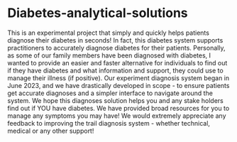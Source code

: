 # Diabetes-analytical-solutions


This is an experimental project that simply and quickly helps patients diagnose their diabetes in seconds! In fact, this diabetes system supports practitioners to accurately diagnose diabetes for their patients. Personally, as some of our family members have been diagnosed with diabetes, I wanted to provide an easier and faster alternative for individuals to find out if they have diabetes and what information and support, they could use to manage their illness (if positive). Our experiment diagnosis system began in June 2023, and we have drastically developed in scope - to ensure patients get accurate diagnoses and a simpler interface to navigate around the system. We hope this diagnoses solution helps you and any stake holders find out if YOU have diabetes. We have provided broad resources for you to manage any symptoms you may have! We would extremely appreciate any feedback to improving the trail diagnosis system - whether technical, medical or any other support!
                        
                  
